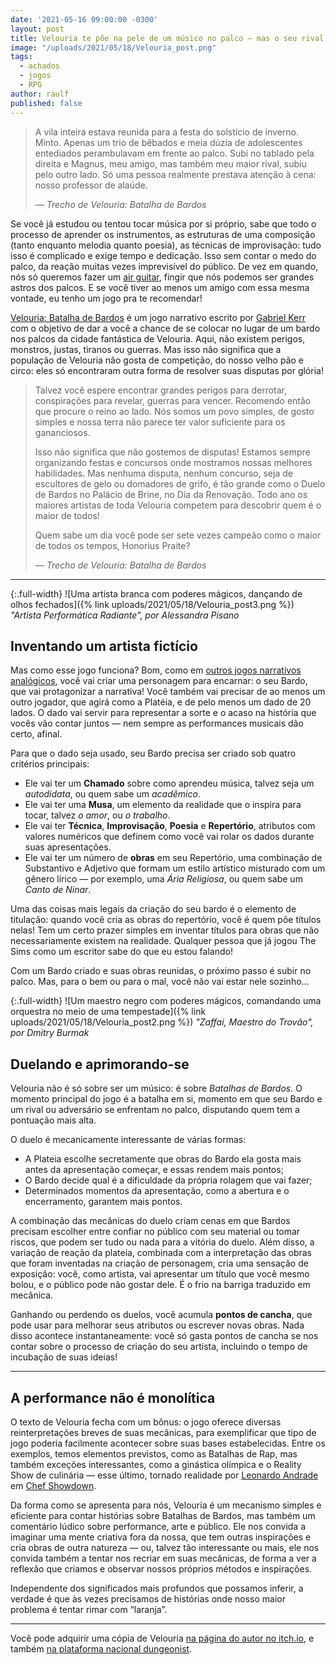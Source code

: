 ```yaml
---
date: '2021-05-16 09:00:00 -0300'
layout: post
title: Velouria te põe na pele de um músico no palco — mas o seu rival também está nele!
image: "/uploads/2021/05/18/Velouria_post.png"
tags:
  - achados
  - jogos
  - RPG
author: raulf
published: false
---
```


>A vila inteira estava reunida para a festa do solstício de inverno. Minto. Apenas um trio de bêbados e meia dúzia de adolescentes entediados perambulavam em frente ao palco. Subi no tablado pela direita e Magnus, meu amigo, mas também meu maior rival, subiu pelo outro lado. Só uma pessoa realmente prestava atenção à cena: nosso professor de alaúde.
>
> <cite>— Trecho de Velouria: Batalha de Bardos</cite>

Se você já estudou ou tentou tocar música por si próprio, sabe que todo o processo de aprender os instrumentos, as estruturas de uma composição (tanto enquanto melodia quanto poesia), as técnicas de improvisação: tudo isso é complicado e exige tempo e dedicação. Isso sem contar o medo do palco, da reação muitas vezes imprevisível do público. De vez em quando, nós só queremos fazer um [air guitar](https://pt.wikipedia.org/wiki/Air_guitar), fingir que nós podemos ser grandes astros dos palcos. E se você tiver ao menos um amigo com essa mesma vontade, eu tenho um jogo pra te recomendar!

[Velouria: Batalha de Bardos](https://www.dungeonist.com/marketplace/product/velouria/) é um jogo narrativo escrito por [Gabriel Kerr](https://twitter.com/GaboKerr) com o objetivo de dar a você a chance de se colocar no lugar de um bardo nos palcos da cidade fantástica de Velouria. Aqui, não existem perigos, monstros, justas, tiranos ou guerras. Mas isso não significa que a população de Velouria não gosta de competição, do nosso velho pão e circo: eles só encontraram outra forma de resolver suas disputas por glória!

>Talvez você espere encontrar grandes perigos para derrotar, conspirações para revelar, guerras para vencer. Recomendo então que procure o reino ao lado. Nós somos um povo simples, de gosto simples e nossa terra não parece ter valor suficiente para os gananciosos.
>
>Isso não significa que não gostemos de disputas! Estamos sempre organizando festas e concursos onde mostramos nossas melhores habilidades. Mas nenhuma disputa, nenhum concurso, seja de escultores de gelo ou domadores de grifo, é tão grande como o Duelo de Bardos no Palácio de Brine, no Dia da Renovação. Todo ano os maiores artistas de toda Velouria competem para descobrir quem é o maior de todos!
>
>Quem sabe um dia você pode ser sete vezes campeão como o maior de todos os tempos, Honorius Praite?
>
> <cite>— Trecho de Velouria: Batalha de Bardos</cite>

---

{:.full-width}
![Uma artista branca com poderes mágicos, dançando de olhos fechados]({% link uploads/2021/05/18/Velouria_post3.png %})
_"Artista Performática Radiante", por Alessandra Pisano_

## Inventando um artista fictício

Mas como esse jogo funciona? Bom, como em [outros jogos narrativos analógicos](https://paomortadela.com.br/2019/04/apocalypse-world-ajuda-a-desafiar-expectativas-sobre-rpg-de-mesa/), você vai criar uma personagem para encarnar: o seu Bardo, que vai protagonizar a narrativa! Você também vai precisar de ao menos um outro jogador, que agirá como a Platéia, e de pelo menos um dado de 20 lados. O dado vai servir para representar a sorte e o acaso na história que vocês vão contar juntos — nem sempre as performances musicais dão certo, afinal.

Para que o dado seja usado, seu Bardo precisa ser criado sob quatro critérios principais:
- Ele vai ter um **Chamado** sobre como aprendeu música, talvez seja um _autodidata_, ou quem sabe um _acadêmico_.
- Ele vai ter uma **Musa**, um elemento da realidade que o inspira para tocar, talvez _o amor_, ou _o trabalho_.
- Ele vai ter **Técnica**, **Improvisação**, **Poesia** e **Repertório**, atributos com valores numéricos que definem como você vai rolar os dados durante suas apresentações.
- Ele vai ter um número de **obras** em seu Repertório, uma combinação de Substantivo e Adjetivo que formam um estilo artístico misturado com um gênero lírico — por exemplo, uma _Ária Religiosa_, ou quem sabe um _Canto de Ninar_.

Uma das coisas mais legais da criação do seu bardo é o elemento de titulação: quando você cria as obras do repertório, você é quem põe títulos nelas! Tem um certo prazer simples em inventar títulos para obras que não necessariamente existem na realidade. Qualquer pessoa que já jogou The Sims como um escritor sabe do que eu estou falando!

Com um Bardo criado e suas obras reunidas, o próximo passo é subir no palco. Mas, para o bem ou para o mal, você não vai estar nele sozinho…

{:.full-width}
![Um maestro negro com poderes mágicos, comandando uma orquestra no meio de uma tempestade]({% link uploads/2021/05/18/Velouria_post2.png %})
_"Zaffai, Maestro do Trovão", por Dmitry Burmak_

## Duelando e aprimorando-se

Velouria não é só sobre ser um músico: é sobre _Batalhas de Bardos_. O momento principal do jogo é a batalha em si, momento em que seu Bardo e um rival ou adversário se enfrentam no palco, disputando quem tem a pontuação mais alta.

O duelo é mecanicamente interessante de várias formas:
- A Plateia escolhe secretamente que obras do Bardo ela gosta mais antes da apresentação começar, e essas rendem mais pontos;
- O Bardo decide qual é a dificuldade da própria rolagem que vai fazer;
- Determinados momentos da apresentação, como a abertura e o encerramento, garantem mais pontos.

A combinação das mecânicas do duelo criam cenas em que Bardos precisam escolher entre confiar no público com seu material ou tomar riscos, que podem ser tudo ou nada para a vitória do duelo. Além disso, a variação de reação da plateia, combinada com a interpretação das obras que foram inventadas na criação de personagem, cria uma sensação de exposição: você, como artista, vai apresentar um título que você mesmo bolou, e o público pode não gostar dele. É o frio na barriga traduzido em mecânica.

Ganhando ou perdendo os duelos, você acumula **pontos de cancha**, que pode usar para melhorar seus atributos ou escrever novas obras. Nada disso acontece instantaneamente: você só gasta pontos de cancha se nos contar sobre o processo de criação do seu artista, incluindo o tempo de incubação de suas ideias!

---

## A performance não é monolítica

O texto de Velouria fecha com um bônus: o jogo oferece diversas reinterpretações breves de suas mecânicas, para exemplificar que tipo de jogo poderia facilmente acontecer sobre suas bases estabelecidas. Entre os exemplos, temos elementos previstos, como as Batalhas de Rap, mas também exceções interessantes, como a ginástica olímpica e o Reality Show de culinária — esse último, tornado realidade por [Leonardo Andrade](https://leonalfr.itch.io/) em [Chef Showdown](https://leonalfr.itch.io/chefshowdown).

Da forma como se apresenta para nós, Velouria é um mecanismo simples e eficiente para contar histórias sobre Batalhas de Bardos, mas também um comentário lúdico sobre performance, arte e público. Ele nos convida a imaginar uma mente criativa fora da nossa, que tem outras inspirações e cria obras de outra natureza — ou, talvez tão interessante ou mais, ele nos convida também a tentar nos recriar em suas mecânicas, de forma a ver a reflexão que criamos e observar nossos próprios métodos e inspirações.

Independente dos significados mais profundos que possamos inferir, a verdade é que às vezes precisamos de histórias onde nosso maior problema é tentar rimar com “laranja”.

---

Você pode adquirir uma cópia de Velouria [na página do autor no itch.io](https://gabokerr.itch.io/velouria), e também [na plataforma nacional dungeonist](https://www.dungeonist.com/marketplace/product/velouria/).
